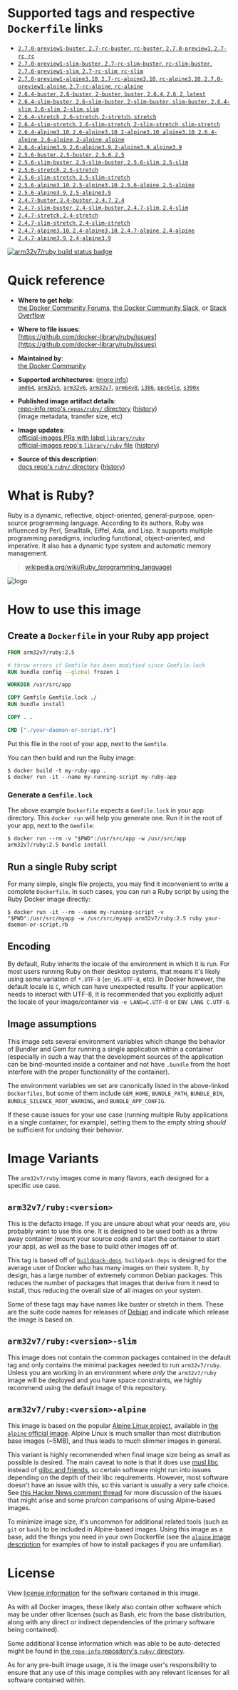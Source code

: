 <!--

********************************************************************************

WARNING:

    DO NOT EDIT "ruby/README.md"

    IT IS AUTO-GENERATED

    (from the other files in "ruby/" combined with a set of templates)

********************************************************************************

-->

# Supported tags and respective `Dockerfile` links

-	[`2.7.0-preview1-buster`, `2.7-rc-buster`, `rc-buster`, `2.7.0-preview1`, `2.7-rc`, `rc`](https://github.com/docker-library/ruby/blob/4e90a92eb25fd7527f8eb5b6cede5f217f93ab57/2.7-rc/buster/Dockerfile)
-	[`2.7.0-preview1-slim-buster`, `2.7-rc-slim-buster`, `rc-slim-buster`, `2.7.0-preview1-slim`, `2.7-rc-slim`, `rc-slim`](https://github.com/docker-library/ruby/blob/4e90a92eb25fd7527f8eb5b6cede5f217f93ab57/2.7-rc/buster/slim/Dockerfile)
-	[`2.7.0-preview1-alpine3.10`, `2.7-rc-alpine3.10`, `rc-alpine3.10`, `2.7.0-preview1-alpine`, `2.7-rc-alpine`, `rc-alpine`](https://github.com/docker-library/ruby/blob/4e90a92eb25fd7527f8eb5b6cede5f217f93ab57/2.7-rc/alpine3.10/Dockerfile)
-	[`2.6.4-buster`, `2.6-buster`, `2-buster`, `buster`, `2.6.4`, `2.6`, `2`, `latest`](https://github.com/docker-library/ruby/blob/6a7df7a72b4a3d1b3e06ead303841b3fdaca560e/2.6/buster/Dockerfile)
-	[`2.6.4-slim-buster`, `2.6-slim-buster`, `2-slim-buster`, `slim-buster`, `2.6.4-slim`, `2.6-slim`, `2-slim`, `slim`](https://github.com/docker-library/ruby/blob/6a7df7a72b4a3d1b3e06ead303841b3fdaca560e/2.6/buster/slim/Dockerfile)
-	[`2.6.4-stretch`, `2.6-stretch`, `2-stretch`, `stretch`](https://github.com/docker-library/ruby/blob/6a7df7a72b4a3d1b3e06ead303841b3fdaca560e/2.6/stretch/Dockerfile)
-	[`2.6.4-slim-stretch`, `2.6-slim-stretch`, `2-slim-stretch`, `slim-stretch`](https://github.com/docker-library/ruby/blob/6a7df7a72b4a3d1b3e06ead303841b3fdaca560e/2.6/stretch/slim/Dockerfile)
-	[`2.6.4-alpine3.10`, `2.6-alpine3.10`, `2-alpine3.10`, `alpine3.10`, `2.6.4-alpine`, `2.6-alpine`, `2-alpine`, `alpine`](https://github.com/docker-library/ruby/blob/6a7df7a72b4a3d1b3e06ead303841b3fdaca560e/2.6/alpine3.10/Dockerfile)
-	[`2.6.4-alpine3.9`, `2.6-alpine3.9`, `2-alpine3.9`, `alpine3.9`](https://github.com/docker-library/ruby/blob/6a7df7a72b4a3d1b3e06ead303841b3fdaca560e/2.6/alpine3.9/Dockerfile)
-	[`2.5.6-buster`, `2.5-buster`, `2.5.6`, `2.5`](https://github.com/docker-library/ruby/blob/32f51b68da57933c7ed66fde184e29846345a445/2.5/buster/Dockerfile)
-	[`2.5.6-slim-buster`, `2.5-slim-buster`, `2.5.6-slim`, `2.5-slim`](https://github.com/docker-library/ruby/blob/32f51b68da57933c7ed66fde184e29846345a445/2.5/buster/slim/Dockerfile)
-	[`2.5.6-stretch`, `2.5-stretch`](https://github.com/docker-library/ruby/blob/32f51b68da57933c7ed66fde184e29846345a445/2.5/stretch/Dockerfile)
-	[`2.5.6-slim-stretch`, `2.5-slim-stretch`](https://github.com/docker-library/ruby/blob/32f51b68da57933c7ed66fde184e29846345a445/2.5/stretch/slim/Dockerfile)
-	[`2.5.6-alpine3.10`, `2.5-alpine3.10`, `2.5.6-alpine`, `2.5-alpine`](https://github.com/docker-library/ruby/blob/32f51b68da57933c7ed66fde184e29846345a445/2.5/alpine3.10/Dockerfile)
-	[`2.5.6-alpine3.9`, `2.5-alpine3.9`](https://github.com/docker-library/ruby/blob/32f51b68da57933c7ed66fde184e29846345a445/2.5/alpine3.9/Dockerfile)
-	[`2.4.7-buster`, `2.4-buster`, `2.4.7`, `2.4`](https://github.com/docker-library/ruby/blob/a54569998bc011d4f79c25e532f21200bbf64dbb/2.4/buster/Dockerfile)
-	[`2.4.7-slim-buster`, `2.4-slim-buster`, `2.4.7-slim`, `2.4-slim`](https://github.com/docker-library/ruby/blob/a54569998bc011d4f79c25e532f21200bbf64dbb/2.4/buster/slim/Dockerfile)
-	[`2.4.7-stretch`, `2.4-stretch`](https://github.com/docker-library/ruby/blob/a54569998bc011d4f79c25e532f21200bbf64dbb/2.4/stretch/Dockerfile)
-	[`2.4.7-slim-stretch`, `2.4-slim-stretch`](https://github.com/docker-library/ruby/blob/a54569998bc011d4f79c25e532f21200bbf64dbb/2.4/stretch/slim/Dockerfile)
-	[`2.4.7-alpine3.10`, `2.4-alpine3.10`, `2.4.7-alpine`, `2.4-alpine`](https://github.com/docker-library/ruby/blob/a54569998bc011d4f79c25e532f21200bbf64dbb/2.4/alpine3.10/Dockerfile)
-	[`2.4.7-alpine3.9`, `2.4-alpine3.9`](https://github.com/docker-library/ruby/blob/a54569998bc011d4f79c25e532f21200bbf64dbb/2.4/alpine3.9/Dockerfile)

[![arm32v7/ruby build status badge](https://img.shields.io/jenkins/s/https/doi-janky.infosiftr.net/job/multiarch/job/arm32v7/job/ruby.svg?label=arm32v7/ruby%20%20build%20job)](https://doi-janky.infosiftr.net/job/multiarch/job/arm32v7/job/ruby/)

# Quick reference

-	**Where to get help**:  
	[the Docker Community Forums](https://forums.docker.com/), [the Docker Community Slack](https://blog.docker.com/2016/11/introducing-docker-community-directory-docker-community-slack/), or [Stack Overflow](https://stackoverflow.com/search?tab=newest&q=docker)

-	**Where to file issues**:  
	[https://github.com/docker-library/ruby/issues](https://github.com/docker-library/ruby/issues)

-	**Maintained by**:  
	[the Docker Community](https://github.com/docker-library/ruby)

-	**Supported architectures**: ([more info](https://github.com/docker-library/official-images#architectures-other-than-amd64))  
	[`amd64`](https://hub.docker.com/r/amd64/ruby/), [`arm32v5`](https://hub.docker.com/r/arm32v5/ruby/), [`arm32v6`](https://hub.docker.com/r/arm32v6/ruby/), [`arm32v7`](https://hub.docker.com/r/arm32v7/ruby/), [`arm64v8`](https://hub.docker.com/r/arm64v8/ruby/), [`i386`](https://hub.docker.com/r/i386/ruby/), [`ppc64le`](https://hub.docker.com/r/ppc64le/ruby/), [`s390x`](https://hub.docker.com/r/s390x/ruby/)

-	**Published image artifact details**:  
	[repo-info repo's `repos/ruby/` directory](https://github.com/docker-library/repo-info/blob/master/repos/ruby) ([history](https://github.com/docker-library/repo-info/commits/master/repos/ruby))  
	(image metadata, transfer size, etc)

-	**Image updates**:  
	[official-images PRs with label `library/ruby`](https://github.com/docker-library/official-images/pulls?q=label%3Alibrary%2Fruby)  
	[official-images repo's `library/ruby` file](https://github.com/docker-library/official-images/blob/master/library/ruby) ([history](https://github.com/docker-library/official-images/commits/master/library/ruby))

-	**Source of this description**:  
	[docs repo's `ruby/` directory](https://github.com/docker-library/docs/tree/master/ruby) ([history](https://github.com/docker-library/docs/commits/master/ruby))

# What is Ruby?

Ruby is a dynamic, reflective, object-oriented, general-purpose, open-source programming language. According to its authors, Ruby was influenced by Perl, Smalltalk, Eiffel, Ada, and Lisp. It supports multiple programming paradigms, including functional, object-oriented, and imperative. It also has a dynamic type system and automatic memory management.

> [wikipedia.org/wiki/Ruby_(programming_language)](https://en.wikipedia.org/wiki/Ruby_%28programming_language%29)

![logo](https://raw.githubusercontent.com/docker-library/docs/01c12653951b2fe592c1f93a13b4e289ada0e3a1/ruby/logo.png)

# How to use this image

## Create a `Dockerfile` in your Ruby app project

```dockerfile
FROM arm32v7/ruby:2.5

# throw errors if Gemfile has been modified since Gemfile.lock
RUN bundle config --global frozen 1

WORKDIR /usr/src/app

COPY Gemfile Gemfile.lock ./
RUN bundle install

COPY . .

CMD ["./your-daemon-or-script.rb"]
```

Put this file in the root of your app, next to the `Gemfile`.

You can then build and run the Ruby image:

```console
$ docker build -t my-ruby-app .
$ docker run -it --name my-running-script my-ruby-app
```

### Generate a `Gemfile.lock`

The above example `Dockerfile` expects a `Gemfile.lock` in your app directory. This `docker run` will help you generate one. Run it in the root of your app, next to the `Gemfile`:

```console
$ docker run --rm -v "$PWD":/usr/src/app -w /usr/src/app arm32v7/ruby:2.5 bundle install
```

## Run a single Ruby script

For many simple, single file projects, you may find it inconvenient to write a complete `Dockerfile`. In such cases, you can run a Ruby script by using the Ruby Docker image directly:

```console
$ docker run -it --rm --name my-running-script -v "$PWD":/usr/src/myapp -w /usr/src/myapp arm32v7/ruby:2.5 ruby your-daemon-or-script.rb
```

## Encoding

By default, Ruby inherits the locale of the environment in which it is run. For most users running Ruby on their desktop systems, that means it's likely using some variation of `*.UTF-8` (`en_US.UTF-8`, etc). In Docker however, the default locale is `C`, which can have unexpected results. If your application needs to interact with UTF-8, it is recommended that you explicitly adjust the locale of your image/container via `-e LANG=C.UTF-8` or `ENV LANG C.UTF-8`.

## Image assumptions

This image sets several environment variables which change the behavior of Bundler and Gem for running a single application within a container (especially in such a way that the development sources of the application can be bind-mounted inside a container and not have `.bundle` from the host interfere with the proper functionality of the container).

The environment variables we set are canonically listed in the above-linked `Dockerfiles`, but some of them include `GEM_HOME`, `BUNDLE_PATH`, `BUNDLE_BIN`, `BUNDLE_SILENCE_ROOT_WARNING`, and `BUNDLE_APP_CONFIG`.

If these cause issues for your use case (running multiple Ruby applications in a single container, for example), setting them to the empty string *should* be sufficient for undoing their behavior.

# Image Variants

The `arm32v7/ruby` images come in many flavors, each designed for a specific use case.

## `arm32v7/ruby:<version>`

This is the defacto image. If you are unsure about what your needs are, you probably want to use this one. It is designed to be used both as a throw away container (mount your source code and start the container to start your app), as well as the base to build other images off of.

This tag is based off of [`buildpack-deps`](https://hub.docker.com/_/buildpack-deps/). `buildpack-deps` is designed for the average user of Docker who has many images on their system. It, by design, has a large number of extremely common Debian packages. This reduces the number of packages that images that derive from it need to install, thus reducing the overall size of all images on your system.

Some of these tags may have names like buster or stretch in them. These are the suite code names for releases of [Debian](https://wiki.debian.org/DebianReleases) and indicate which release the image is based on.

## `arm32v7/ruby:<version>-slim`

This image does not contain the common packages contained in the default tag and only contains the minimal packages needed to run `arm32v7/ruby`. Unless you are working in an environment where *only* the `arm32v7/ruby` image will be deployed and you have space constraints, we highly recommend using the default image of this repository.

## `arm32v7/ruby:<version>-alpine`

This image is based on the popular [Alpine Linux project](http://alpinelinux.org), available in [the `alpine` official image](https://hub.docker.com/_/alpine). Alpine Linux is much smaller than most distribution base images (~5MB), and thus leads to much slimmer images in general.

This variant is highly recommended when final image size being as small as possible is desired. The main caveat to note is that it does use [musl libc](http://www.musl-libc.org) instead of [glibc and friends](http://www.etalabs.net/compare_libcs.html), so certain software might run into issues depending on the depth of their libc requirements. However, most software doesn't have an issue with this, so this variant is usually a very safe choice. See [this Hacker News comment thread](https://news.ycombinator.com/item?id=10782897) for more discussion of the issues that might arise and some pro/con comparisons of using Alpine-based images.

To minimize image size, it's uncommon for additional related tools (such as `git` or `bash`) to be included in Alpine-based images. Using this image as a base, add the things you need in your own Dockerfile (see the [`alpine` image description](https://hub.docker.com/_/alpine/) for examples of how to install packages if you are unfamiliar).

# License

View [license information](https://www.ruby-lang.org/en/about/license.txt) for the software contained in this image.

As with all Docker images, these likely also contain other software which may be under other licenses (such as Bash, etc from the base distribution, along with any direct or indirect dependencies of the primary software being contained).

Some additional license information which was able to be auto-detected might be found in [the `repo-info` repository's `ruby/` directory](https://github.com/docker-library/repo-info/tree/master/repos/ruby).

As for any pre-built image usage, it is the image user's responsibility to ensure that any use of this image complies with any relevant licenses for all software contained within.
